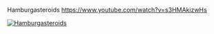 Hamburgasteroids https://www.youtube.com/watch?v=s3HMAkizwHs

[![Hamburgasteroids](http://img.youtube.com/vi/s3HMAkizwHs/0.jpg)](https://www.youtube.com/watch?v=s3HMAkizwHs "Hamburgasteroids")
